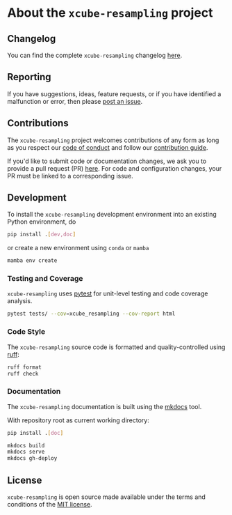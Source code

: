 # About the `xcube-resampling` project

## Changelog

You can find the complete `xcube-resampling` changelog 
[here](https://github.com/xcube-dev/xcube-resampling/blob/main/CHANGES.md). 

## Reporting

If you have suggestions, ideas, feature requests, or if you have identified
a malfunction or error, then please 
[post an issue](https://github.com/xcube-dev/xcube-resampling/issues). 

## Contributions

The `xcube-resampling` project welcomes contributions of any form
as long as you respect our 
[code of conduct](https://github.com/xcube-dev/xcube-resampling/blob/main/CODE_OF_CONDUCT.md)
and follow our 
[contribution guide](https://github.com/xcube-dev/xcube-resampling/blob/main/CONTRIBUTING.md).

If you'd like to submit code or documentation changes, we ask you to provide a 
pull request (PR) 
[here](https://github.com/xcube-dev/xcube-resampling/pulls). 
For code and configuration changes, your PR must be linked to a 
corresponding issue. 

## Development

To install the `xcube-resampling` development environment into an existing Python 
environment, do

```bash
pip install .[dev,doc]
```

or create a new environment using `conda` or `mamba`

```bash
mamba env create 
```

### Testing and Coverage

`xcube-resampling` uses [pytest](https://docs.pytest.org/) for unit-level testing 
and code coverage analysis.

```bash
pytest tests/ --cov=xcube_resampling --cov-report html
```

### Code Style

The `xcube-resampling` source code is formatted and quality-controlled 
using [ruff](https://docs.astral.sh/ruff/):

```bash
ruff format
ruff check
```

### Documentation

The `xcube-resampling` documentation is built using the 
[mkdocs](https://www.mkdocs.org/) tool.

With repository root as current working directory:

```bash
pip install .[doc]

mkdocs build
mkdocs serve
mkdocs gh-deploy
```

## License

`xcube-resampling` is open source made available under the terms and conditions of the 
[MIT license](https://opensource.org/license/mit).
